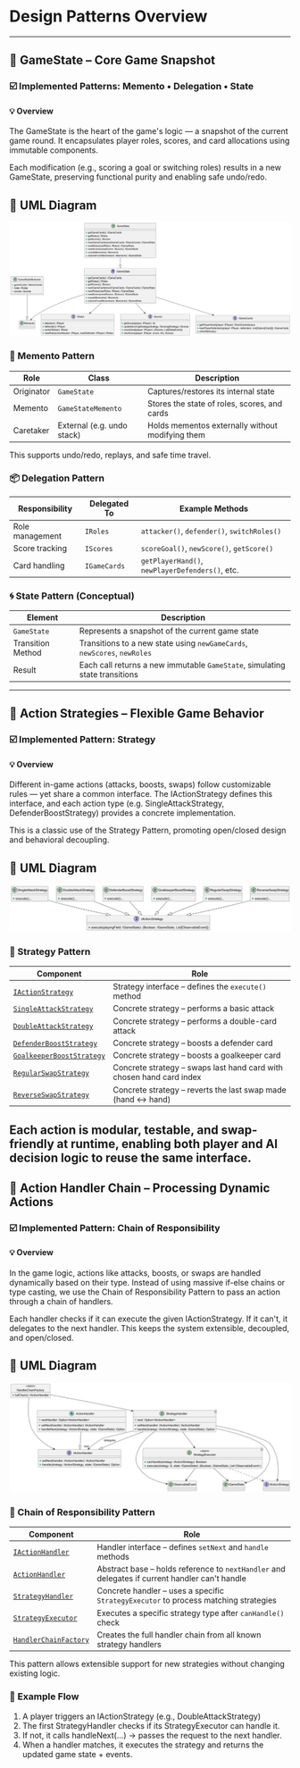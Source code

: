 # Design Patterns Overview

---
## 🧠 GameState – Core Game Snapshot

### ☑️ Implemented Patterns: Memento • Delegation • State

#### 💡 Overview

The GameState is the heart of the game's logic — a snapshot of the current game round. It encapsulates player roles,
scores, and card allocations using immutable components.

Each modification (e.g., scoring a goal or switching roles) results in a new GameState,
preserving functional purity and enabling safe undo/redo.

## 🧩 UML Diagram
![State](src/main/resources/diagrams/png/GameState.png)

### 🔄 Memento Pattern

| **Role**     | **Class**           | **Description**                                               |
|--------------|---------------------|---------------------------------------------------------------|
| Originator   | `GameState`         | Captures/restores its internal state                          |
| Memento      | `GameStateMemento`  | Stores the state of roles, scores, and cards                  |
| Caretaker    | External (e.g. undo stack) | Holds mementos externally without modifying them       |

This supports undo/redo, replays, and safe time travel.

### 📦 Delegation Pattern
| **Responsibility** | **Delegated To** | **Example Methods**                             |
| ------------------ | ---------------- | ----------------------------------------------- |
| Role management    | `IRoles`         | `attacker()`, `defender()`, `switchRoles()`     |
| Score tracking     | `IScores`        | `scoreGoal()`, `newScore()`, `getScore()`       |
| Card handling      | `IGameCards`     | `getPlayerHand()`, `newPlayerDefenders()`, etc. |

### 🌀 State Pattern (Conceptual)
| **Element**       | **Description**                                                             |
| ----------------- | --------------------------------------------------------------------------- |
| `GameState`       | Represents a snapshot of the current game state                             |
| Transition Method | Transitions to a new state using `newGameCards`, `newScores`, `newRoles`    |
| Result            | Each call returns a new immutable `GameState`, simulating state transitions |

---
## 🧠 Action Strategies – Flexible Game Behavior
### ☑️ Implemented Pattern: Strategy
#### 💡 Overview
Different in-game actions (attacks, boosts, swaps) follow customizable rules — yet share a common interface. 
The IActionStrategy defines this interface, and each action type (e.g. SingleAttackStrategy, DefenderBoostStrategy) 
provides a concrete implementation.

This is a classic use of the Strategy Pattern, promoting open/closed design and behavioral decoupling.

## 🧩 UML Diagram
![Strategy](src/main/resources/diagrams/png/ActionStrategy.png)

### 🧠 Strategy Pattern

| **Component**                                                                                                                                          | **Role**                                                             |
| ------------------------------------------------------------------------------------------------------------------------------------------------------ | -------------------------------------------------------------------- |
| [`IActionStrategy`](src/main/scala/de/htwg/se/soccercardclash/model/gameComponent/action/strategy/trigger/IActionStrategy.scala)                       | Strategy interface – defines the `execute()` method                  |
| [`SingleAttackStrategy`](src/main/scala/de/htwg/se/soccercardclash/model/gameComponent/action/strategy/trigger/attack/SingleAttackStrategy.scala)      | Concrete strategy – performs a basic attack                          |
| [`DoubleAttackStrategy`](src/main/scala/de/htwg/se/soccercardclash/model/gameComponent/action/strategy/trigger/attack/DoubleAttackStrategy.scala)      | Concrete strategy – performs a double-card attack                    |
| [`DefenderBoostStrategy`](src/main/scala/de/htwg/se/soccercardclash/model/gameComponent/action/strategy/trigger/boost/DefenderBoostStrategy.scala)     | Concrete strategy – boosts a defender card                           |
| [`GoalkeeperBoostStrategy`](src/main/scala/de/htwg/se/soccercardclash/model/gameComponent/action/strategy/trigger/boost/GoalkeeperBoostStrategy.scala) | Concrete strategy – boosts a goalkeeper card                         |
| [`RegularSwapStrategy`](src/main/scala/de/htwg/se/soccercardclash/model/gameComponent/action/strategy/trigger/swap/RegularSwapStrategy.scala)          | Concrete strategy – swaps last hand card with chosen hand card index |
| [`ReverseSwapStrategy`](src/main/scala/de/htwg/se/soccercardclash/model/gameComponent/action/strategy/trigger/swap/ReverseSwapStrategy.scala)          | Concrete strategy – reverts the last swap made (hand ↔ hand)         |


Each action is modular, testable, and swap-friendly at runtime, enabling both player and AI decision logic to reuse the
same interface.
---
## 🔗 Action Handler Chain – Processing Dynamic Actions
### ☑️ Implemented Pattern: Chain of Responsibility
#### 💡 Overview
In the game logic, actions like attacks, boosts, or swaps are handled dynamically based on their type. 
Instead of using massive if-else chains or type casting, we use the Chain of Responsibility Pattern
to pass an action through a chain of handlers.

Each handler checks if it can execute the given IActionStrategy. 
If it can't, it delegates to the next handler. This keeps the system extensible, decoupled, and open/closed.

## 🧩 UML Diagram
![ActionHandler](src/main/resources/diagrams/png/ActionHandler.png)

### 🔗 Chain of Responsibility Pattern
| **Component**                                                                                                                             | **Role**                                                                                       |
|-------------------------------------------------------------------------------------------------------------------------------------------| ---------------------------------------------------------------------------------------------- |
| [`IActionHandler`](src/main/scala/de/htwg/se/soccercardclash/model/gameComponent/action/strategy/executor/IActionHandler.scala)           | Handler interface – defines `setNext` and `handle` methods                                     |
| [`ActionHandler`](src/main/scala/de/htwg/se/soccercardclash/model/gameComponent/action/strategy/executor/ActionHandler.scala)             | Abstract base – holds reference to `nextHandler` and delegates if current handler can't handle |
| [`StrategyHandler`](src/main/scala/de/htwg/se/soccercardclash/model/gameComponent/action/strategy/executor/StrategyHandler.scala)         | Concrete handler – uses a specific `StrategyExecutor` to process matching strategies           |
| [`StrategyExecutor`](src/main/scala/de/htwg/se/soccercardclash/model/gameComponent/action/strategy/executor/StrategyExecutor.scala)       | Executes a specific strategy type after `canHandle()` check                                    |
| [`HandlerChainFactory`](src/main/scala/de/htwg/se/soccercardclash/model/gameComponent/action/strategy/executor/HandlerChainFactory.scala) | Creates the full handler chain from all known strategy handlers                                |

This pattern allows extensible support for new strategies without changing existing logic.

### 🔄 Example Flow
1. A player triggers an IActionStrategy (e.g., DoubleAttackStrategy)
2. The first StrategyHandler checks if its StrategyExecutor can handle it.
3. If not, it calls handleNext(...) -> passes the request to the next handler.
4. When a handler matches, it executes the strategy and returns the updated game state + events.


